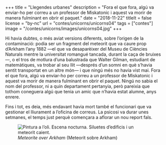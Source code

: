 +++
title = "Llegendes urbanes"
description = "Fora el que fora, algú va enviar-ho per correu a un professor de Miskatonic i aquest va morir de manera fulminant en obrir el paquet."
date = "2018-11-22"
titleIt = false
license = "by-nc"
url = "contes/unicorns/unicorns04"
tags = ["contes"]
image = "/contes/unicorns/images/unicorns04.jpg"
+++

Hi havia dubtes, o més aviat versions diferents, sobre l’origen de la contaminació: podia ser un fragment del meteorit que va caure prop d’Arkham l’any 1882 —el que va desaparèixer del Museu de Ciències Naturals mentre la universitat romangué tancada, durant la caça de bruixes—, o el tros de motlura d’una balustrada que Walter Gilman, estudiant de matemàtiques, va trobar al seu llit —després d’un somni en què s’havia sentit transportat en un altre món— i que ningú més no havia vist mai. Fora el que fora, algú va enviar-ho per correu a un professor de Miskatonic i aquest va morir de manera fulminant en obrir el paquet. Ningú no sabia el nom del professor, ni a quin departament pertanyia, però pareixia que tothom coneguera algú que tenia un amic que n’havia estat alumne, anys enrere.

Fins i tot, es deia, més endavant havia mort també el funcionari que va gestionar el lliurament a l’oficina de correus. La psicosi va durar unes setmanes, el temps just perquè començara a aflorar un nou report fals.

<figure class="illustration"><img src="/contes/unicorns/images/unicorns04.jpg" alt="Pintura a l’oli. Escena nocturna. Siluetes d’edificis i un meteorit caient."><figcaption><em>Meteorite over Arkham</em> (Meteorit sobre Arkham)</figcaption></figure>

